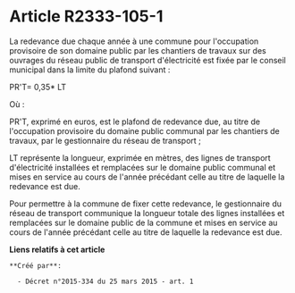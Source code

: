 # Article R2333-105-1

La redevance due chaque année à une commune pour l'occupation provisoire de son domaine public par les chantiers de travaux
sur des ouvrages du réseau public de transport d'électricité est fixée par le conseil municipal dans la limite du plafond
suivant :

PR'T= 0,35* LT

Où :

PR'T, exprimé en euros, est le plafond de redevance due, au titre de l'occupation provisoire du domaine public communal par
les chantiers de travaux, par le gestionnaire du réseau de transport ;

LT représente la longueur, exprimée en mètres, des lignes de transport d'électricité installées et remplacées sur le domaine
public communal et mises en service au cours de l'année précédant celle au titre de laquelle la redevance est due.

Pour permettre à la commune de fixer cette redevance, le gestionnaire du réseau de transport communique la longueur totale
des lignes installées et remplacées sur le domaine public de la commune et mises en service au cours de l'année précédant
celle au titre de laquelle la redevance est due.

**Liens relatifs à cet article**

	**Créé par**:

	  - Décret n°2015-334 du 25 mars 2015 - art. 1

